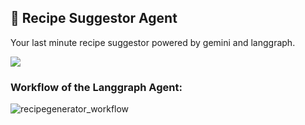 ## 🥗 Recipe Suggestor Agent 
Your last minute recipe suggestor powered by gemini and langgraph.

![](https://images.immediate.co.uk/production/volatile/sites/30/2020/08/chorizo-mozarella-gnocchi-bake-cropped-9ab73a3.jpg?quality=90&webp=true&resize=400,300)

### Workflow of the Langgraph Agent: 
![recipegenerator_workflow](https://github.com/user-attachments/assets/b80e4f56-1b5a-4c7c-a0f9-75d79710c7c5)
